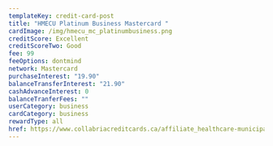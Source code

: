 ```yaml
---
templateKey: credit-card-post
title: "HMECU Platinum Business Mastercard "
cardImage: /img/hmecu_mc_platinumbusiness.png
creditScore: Excellent
creditScoreTwo: Good
fee: 99
feeOptions: dontmind
network: Mastercard
purchaseInterest: "19.90"
balanceTransferInterest: "21.90"
cashAdvanceInterest: 0
balanceTranferFees: ""
userCategory: business
cardCategory: business
rewardType: all
href: https://www.collabriacreditcards.ca/affiliate_healthcare-municipal-employees-credit-union/business-cards/pc82/card_national-platinum-business-mastercard
---
```

